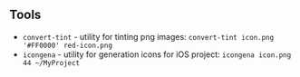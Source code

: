 ## Tools

- `convert-tint` - utility for tinting png images: `convert-tint icon.png '#FF0000' red-icon.png`
- `icongena` - utility for generation icons for iOS project: `icongena icon.png 44 ~/MyProject`
